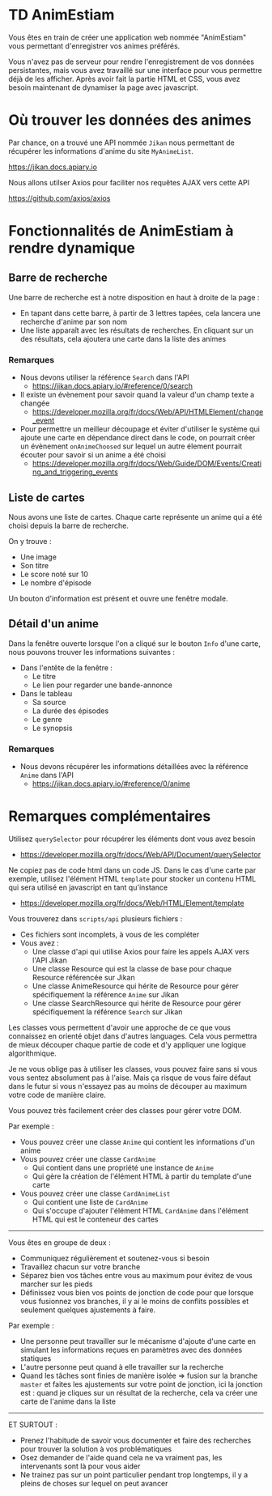 # TD AnimEstiam

Vous êtes en train de créer une application web nommée "AnimEstiam" vous permettant d'enregistrer vos animes préférés.

Vous n'avez pas de serveur pour rendre l'enregistrement de vos données persistantes, mais vous avez travaillé sur une interface pour vous permettre déjà de les afficher.
Après avoir fait la partie HTML et CSS, vous avez besoin maintenant de dynamiser la page avec javascript.

# Où trouver les données des animes

Par chance, on a trouvé une API nommée `Jikan` nous permettant de récupérer les informations d'anime du site `MyAnimeList`.

https://jikan.docs.apiary.io

Nous allons utilser Axios pour faciliter nos requêtes AJAX vers cette API

https://github.com/axios/axios



# Fonctionnalités de AnimEstiam à rendre dynamique

## Barre de recherche

Une barre de recherche est à notre disposition en haut à droite de la page :
* En tapant dans cette barre, à partir de 3 lettres tapées, cela lancera une recherche d'anime par son nom
* Une liste apparaît avec les résultats de recherches. En cliquant sur un des résultats, cela ajoutera une carte dans la liste des animes

### Remarques

* Nous devons utiliser la référence `Search` dans l'API
    * https://jikan.docs.apiary.io/#reference/0/search
* Il existe un évènement pour savoir quand la valeur d'un champ texte a changée
  * https://developer.mozilla.org/fr/docs/Web/API/HTMLElement/change_event
* Pour permettre un meilleur découpage et éviter d'utiliser le système qui ajoute une carte en dépendance direct dans le code, on pourrait créer un évènement `onAnimeChoosed` sur lequel un autre élement pourrait écouter pour savoir si un anime a été choisi
  * https://developer.mozilla.org/fr/docs/Web/Guide/DOM/Events/Creating_and_triggering_events

## Liste de cartes

Nous avons une liste de cartes.
 Chaque carte représente un anime qui a été choisi depuis la barre de recherche.

On y trouve :
* Une image
* Son titre
* Le score noté sur 10
* Le nombre d'épisode

Un bouton d'information est présent et ouvre une fenêtre modale.

## Détail d'un anime

Dans la fenêtre ouverte lorsque l'on a cliqué sur le bouton `Info` d'une carte, nous pouvons trouver les informations suivantes :

* Dans l'entête de la fenêtre :
  * Le titre
  * Le lien pour regarder une bande-annonce
* Dans le tableau
  * Sa source
  * La durée des épisodes
  * Le genre
  * Le synopsis

### Remarques

* Nous devons récupérer les informations détaillées avec la référence `Anime` dans l'API
  * https://jikan.docs.apiary.io/#reference/0/anime

# Remarques complémentaires

Utilisez `querySelector` pour récupérer les éléments dont vous avez besoin
* https://developer.mozilla.org/fr/docs/Web/API/Document/querySelector

Ne copiez pas de code html dans un code JS. Dans le cas d'une carte par exemple, utilisez l'élément HTML `template` pour stocker un contenu HTML qui sera utilisé en javascript en tant qu'instance
* https://developer.mozilla.org/fr/docs/Web/HTML/Element/template

Vous trouverez dans `scripts/api` plusieurs fichiers :
* Ces fichiers sont incomplets, à vous de les compléter
* Vous avez :
  * Une classe d'api qui utilise Axios pour faire les appels AJAX vers l'API Jikan
  * Une classe Resource qui est la classe de base pour chaque Resource référencée sur Jikan
  * Une classe AnimeResource qui hérite de Resource pour gérer spécifiquement la référence `Anime` sur Jikan
  * Une classe SearchResource qui hérite de Resource pour gérer spécifiquement la référence `Search` sur Jikan

Les classes vous permettent d'avoir une approche de ce que vous connaissez en orienté objet dans d'autres languages. Cela vous permettra de mieux découper chaque partie de code et d'y appliquer une logique algorithmique.

Je ne vous oblige pas à utiliser les classes, vous pouvez faire sans si vous vous sentez absolument pas à l'aise. Mais ça risque de vous faire défaut dans le futur si vous n'essayez pas au moins de découper au maximum votre code de manière claire.

Vous pouvez très facilement créer des classes pour gérer votre DOM.

Par exemple :
* Vous pouvez créer une classe `Anime` qui contient les informations d'un anime
* Vous pouvez créer une classe `CardAnime`
  * Qui contient dans une propriété une instance de `Anime`
  * Qui gère la création de l'élément HTML à partir du template d'une carte
* Vous pouvez créer une classe `CardAnimeList`
  * Qui contient une liste de `CardAnime`
  * Qui s'occupe d'ajouter l'élément HTML `CardAnime` dans l'élément HTML qui est le conteneur des cartes

---

Vous êtes en groupe de deux :
* Communiquez régulièrement et soutenez-vous si besoin
* Travaillez chacun sur votre branche
* Séparez bien vos tâches entre vous au maximum pour évitez de vous marcher sur les pieds
* Définissez vous bien vos points de jonction de code pour que lorsque vous fusionnez vos branches, il y ai le moins de conflits possibles et seulement quelques ajustements à faire.

Par exemple :
* Une personne peut travailler sur le mécanisme d'ajoute d'une carte en simulant les informations reçues en paramètres avec des données statiques
* L'autre personne peut quand à elle travailler sur la recherche
* Quand les tâches sont finies de manière isolée => fusion sur la branche `master` et faites les ajustements sur votre point de jonction, ici la jonction est : quand je cliques sur un résultat de la recherche, cela va créer une carte de l'anime dans la liste

---

ET SURTOUT :
* Prenez l'habitude de savoir vous documenter et faire des recherches pour trouver la solution à vos problématiques
* Osez demander de l'aide quand cela ne va vraiment pas, les intervenants sont là pour vous aider
* Ne trainez pas sur un point particulier pendant trop longtemps, il y a pleins de choses sur lequel on peut avancer
